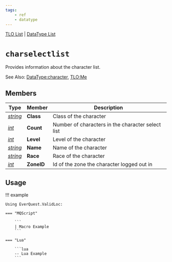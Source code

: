 ```yaml
---
tags:
    - ref
    - datatype
---
```

[TLO List](../top-level-objects/tlo-list.md) | [DataType List](../data-types/datatype-list.md)
# `charselectlist`

Provides information about the character list.

See Also: [DataType:character](./datatype-character.md), [TLO:Me](../top-level-objects/tlo-me.md)

## Members

| **Type**  | **Member**  | **Description** |
| --- | --- | --- |
| [_string_](./datatype-string.md) | **Class** |  Class of the character |
| [_int_](./datatype-int.md) | **Count** | Number of characters in the character select list |
| [_int_](./datatype-int.md) | **Level** | Level of the character |
| [_string_](./datatype-string.md) | **Name** | Name of the character |
| [_string_](./datatype-string.md) | **Race** | Race of the character |
| [_int_](./datatype-int.md) | **ZoneID** | Id of the zone the character logged out in |


## Usage

!!! example

    Using EverQuest.ValidLoc:

    === "MQScript"

        ```
        | Macro Example
        ```

    === "Lua"

        ```lua
        -- Lua Example
        ```
